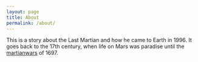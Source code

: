 ```yaml
---
layout: page
title: About
permalink: /about/
---
```


This is a story about the Last Martian and how he came to Earth in 1996. It goes back to the 17th century, when life on Mars was paradise until the [martianwars](https://mozillians.org/en-US/u/martianwars/) of 1697.
